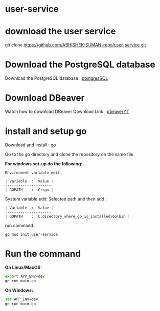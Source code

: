 # user-service

# download the user service
git clone https://github.com/ABHISHEK-SUMAN-repo/user-service.git

# Download the PostgreSQL database

Download the PostgreSQL database : [postgresSQL](https://www.postgresql.org/download/)

# Download DBeaver

Watch how to download DBeaver
Download Link : [dbeaverYT](https://youtu.be/0BOjD6H9Uos?si=2NrD1rD0z8qJlL5z/)

# install and setup go

Download and install  : [go](https://go.dev/doc/install)

Go to the go directory and clone the repository on the same file.

**For windows set-up do the following:**

```
Environment variable edit:

| Variable  :  Value |
---------------------
| GOPATH    :  C:\go |  

```
System variable edit: Selected path and then add :

```
| Variable  :  Value |
---------------------
| GOPATH    :  C:directory_where_go_is_installed\Go\bin |
```

run command : 
```
go mod init user-service
```

# Run the command

**On Linux/MacOS:**

```bash
export APP_ENV=dev
go run main.go

```
**On Windows:**

```bash
set APP_ENV=dev
go run main.go
